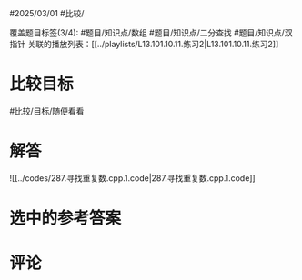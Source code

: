 #2025/03/01 #比较/

覆盖题目标签(3/4):  #题目/知识点/数组 #题目/知识点/二分查找 #题目/知识点/双指针
关联的播放列表：[[../playlists/L13.101.10.11.练习2|L13.101.10.11.练习2]]

# 比较目标

#比较/目标/随便看看 

# 解答

![[../codes/287.寻找重复数.cpp.1.code|287.寻找重复数.cpp.1.code]]

# 选中的参考答案



# 评论
